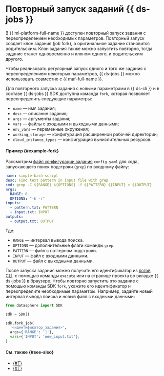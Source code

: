 # Повторный запуск заданий {{ ds-jobs }}

В {{ ml-platform-full-name }} доступен повторный запуск задания с переопределением необходимых параметров. Повторный запуск создает клон задания (job fork), а оригинальное задание становится родительским. Клон задания также можно запустить повторно, тогда задание станет одновременно и клоном одного, и родительским другого.

Чтобы реализовать регулярный запуск одного и того же задания с переопределением некоторых параметров, {{ ds-jobs }} можно использовать совместно с [{{ maf-full-name }}](../../../managed-airflow/).

Для повторного запуска задания с новыми параметрами в {{ ds-cli }} и в составе {{ ds-jobs }} SDK доступна команда `fork`, которая позволяет переопределить следующие параметры:

* `name` — имя задания;
* `desc` — описание задания;
* `args` — аргументы задания;
* `vars` — файлы с входными и выходными данными;
* `env_vars` — переменные окружения;
* `working_storage` — конфигурация расширенной рабочей директории;
* `cloud_instance_types` — конфигурация вычислительных ресурсов.

#### Пример {#example-fork}

Рассмотрим [файл конфигурации задания](index.md#config) `config.yaml` для кода, запускающего поиск подстроки (`grep`) по входному файлу:

```yaml
name: simple-bash-script
desc: Find text pattern in input file with grep
cmd: grep -C ${RANGE} ${OPTIONS} -f ${PATTERN} ${INPUT} > ${OUTPUT}
args:
  RANGE: 0
  OPTIONS: "-h -r"
inputs:
  - pattern.txt: PATTERN
  - input.txt: INPUT
outputs:
  - output.txt: OUTPUT
```

Где:

* `RANGE` — интервал вывода поиска.
* `OPTIONS` — дополнительные флаги команды `grep`.
* `PATTERN` — файл с паттерном подстроки.
* `INPUT` — файл с входными данными.
* `OUTPUT` — файл с выходными данными.

После запуска задания можно получить его идентификатор из [логов CLI](./cli.md#logs), с помощью команды `execute` или на странице проекта во вкладке {{ ds-jobs }} в браузере. Чтобы повторно запустить это задание с помощью команды SDK `fork`, укажите его идентификатор и переопределите необходимые параметры. Например, задайте новый интервал вывода поиска и новый файл с входными данными:

```python
from datasphere import SDK

sdk = SDK()

sdk.fork_job(
  '<идентификатор_задания>',
  args={'RANGE': '1'},
  vars={'INPUT': 'new_input.txt'},
)
```

#### См. также {#see-also}

* [{#T}](./index.md)
* [{#T}](./airflow.md)